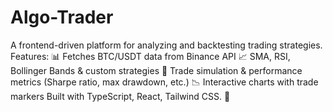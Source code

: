 # Algo-Trader
A frontend-driven platform for analyzing and backtesting trading strategies. Features:  📊 Fetches BTC/USDT data from Binance API 📈 SMA, RSI, Bollinger Bands &amp; custom strategies 🔄 Trade simulation &amp; performance metrics (Sharpe ratio, max drawdown, etc.) 📉 Interactive charts with trade markers Built with TypeScript, React, Tailwind CSS. 🚀
